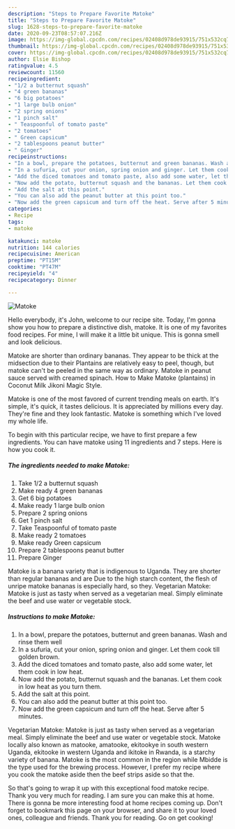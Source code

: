 ```yaml
---
description: "Steps to Prepare Favorite Matoke"
title: "Steps to Prepare Favorite Matoke"
slug: 1628-steps-to-prepare-favorite-matoke
date: 2020-09-23T08:57:07.216Z
image: https://img-global.cpcdn.com/recipes/02408d978de93915/751x532cq70/matoke-recipe-main-photo.jpg
thumbnail: https://img-global.cpcdn.com/recipes/02408d978de93915/751x532cq70/matoke-recipe-main-photo.jpg
cover: https://img-global.cpcdn.com/recipes/02408d978de93915/751x532cq70/matoke-recipe-main-photo.jpg
author: Elsie Bishop
ratingvalue: 4.5
reviewcount: 11560
recipeingredient:
- "1/2 a butternut squash"
- "4 green bananas"
- "6 big potatoes"
- "1 large bulb onion"
- "2 spring onions"
- "1 pinch salt"
- " Teaspoonful of tomato paste"
- "2 tomatoes"
- " Green capsicum"
- "2 tablespoons peanut butter"
- " Ginger"
recipeinstructions:
- "In a bowl, prepare the potatoes, butternut and green bananas. Wash and rinse them well"
- "In a sufuria, cut your onion, spring onion and ginger. Let them cook till golden brown."
- "Add the diced tomatoes and tomato paste, also add some water, let them cook in low heat."
- "Now add the potato, butternut squash and the bananas. Let them cook in low heat as you turn them."
- "Add the salt at this point."
- "You can also add the peanut butter at this point too."
- "Now add the green capsicum and turn off the heat. Serve after 5 minutes."
categories:
- Recipe
tags:
- matoke

katakunci: matoke 
nutrition: 144 calories
recipecuisine: American
preptime: "PT15M"
cooktime: "PT47M"
recipeyield: "4"
recipecategory: Dinner

---
```



![Matoke](https://img-global.cpcdn.com/recipes/02408d978de93915/751x532cq70/matoke-recipe-main-photo.jpg)

Hello everybody, it's John, welcome to our recipe site. Today, I'm gonna show you how to prepare a distinctive dish, matoke. It is one of my favorites food recipes. For mine, I will make it a little bit unique. This is gonna smell and look delicious.

Matoke are shorter than ordinary bananas. They appear to be thick at the midsection due to their Plantains are relatively easy to peel, though, but matoke can&#39;t be peeled in the same way as ordinary. Matoke in peanut sauce served with creamed spinach. How to Make Matoke (plantains) in Coconut Milk Jikoni Magic Style.

Matoke is one of the most favored of current trending meals on earth. It's simple, it's quick, it tastes delicious. It is appreciated by millions every day. They're fine and they look fantastic. Matoke is something which I've loved my whole life.


To begin with this particular recipe, we have to first prepare a few ingredients. You can have matoke using 11 ingredients and 7 steps. Here is how you cook it.

<!--inarticleads1-->

##### The ingredients needed to make Matoke:

1. Take 1/2 a butternut squash
1. Make ready 4 green bananas
1. Get 6 big potatoes
1. Make ready 1 large bulb onion
1. Prepare 2 spring onions
1. Get 1 pinch salt
1. Take  Teaspoonful of tomato paste
1. Make ready 2 tomatoes
1. Make ready  Green capsicum
1. Prepare 2 tablespoons peanut butter
1. Prepare  Ginger


Matoke is a banana variety that is indigenous to Uganda. They are shorter than regular bananas and are Due to the high starch content, the flesh of unripe matoke bananas is especially hard, so they. Vegetarian Matoke: Matoke is just as tasty when served as a vegetarian meal. Simply eliminate the beef and use water or vegetable stock. 

<!--inarticleads2-->

##### Instructions to make Matoke:

1. In a bowl, prepare the potatoes, butternut and green bananas. Wash and rinse them well
1. In a sufuria, cut your onion, spring onion and ginger. Let them cook till golden brown.
1. Add the diced tomatoes and tomato paste, also add some water, let them cook in low heat.
1. Now add the potato, butternut squash and the bananas. Let them cook in low heat as you turn them.
1. Add the salt at this point.
1. You can also add the peanut butter at this point too.
1. Now add the green capsicum and turn off the heat. Serve after 5 minutes.


Vegetarian Matoke: Matoke is just as tasty when served as a vegetarian meal. Simply eliminate the beef and use water or vegetable stock. Matoke locally also known as matooke, amatooke, ekitookye in south western Uganda, ekitooke in western Uganda and ikitoke in Rwanda, is a starchy variety of banana. Matoke is the most common in the region while Mbidde is the type used for the brewing process. However, I prefer my recipe where you cook the matoke aside then the beef strips aside so that the. 

So that's going to wrap it up with this exceptional food matoke recipe. Thank you very much for reading. I am sure you can make this at home. There is gonna be more interesting food at home recipes coming up. Don't forget to bookmark this page on your browser, and share it to your loved ones, colleague and friends. Thank you for reading. Go on get cooking!
